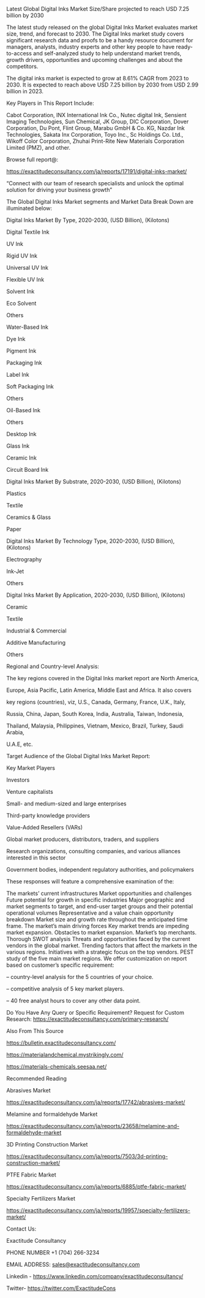 Latest Global Digital Inks Market Size/Share projected to reach USD 7.25 billion by 2030

The latest study released on the global Digital Inks Market evaluates market size, trend, and forecast to 2030. The Digital Inks market study covers significant research data and proofs to be a handy resource document for managers, analysts, industry experts and other key people to have ready-to-access and self-analyzed study to help understand market trends, growth drivers, opportunities and upcoming challenges and about the competitors.

The digital inks market is expected to grow at 8.61% CAGR from 2023 to 2030. It is expected to reach above USD 7.25 billion by 2030 from USD 2.99 billion in 2023.

Key Players in This Report Include:

Cabot Corporation, INX International Ink Co., Nutec digital Ink, Sensient Imaging Technologies, Sun Chemical, JK Group, DIC Corporation, Dover Corporation, Du Pont, Flint Group, Marabu GmbH & Co. KG, Nazdar Ink Technologies, Sakata Inx Corporation, Toyo Inc., Sc Holdings Co. Ltd., Wikoff Color Corporation, Zhuhai Print-Rite New Materials Corporation Limited (PMZ), and other.

Browse full report@:

https://exactitudeconsultancy.com/ja/reports/17191/digital-inks-market/

“Connect with our team of research specialists and unlock the optimal solution for driving your business growth”

The Global Digital Inks Market segments and Market Data Break Down are illuminated below:

Digital Inks Market By Type, 2020-2030, (USD Billion), (Kilotons)

Digital Textile Ink

UV Ink

Rigid UV Ink

Universal UV Ink

Flexible UV Ink

Solvent Ink

Eco Solvent

Others

Water-Based Ink

Dye Ink

Pigment Ink

Packaging Ink

Label Ink

Soft Packaging Ink

Others

Oil-Based Ink

Others

Desktop Ink

Glass Ink

Ceramic Ink

Circuit Board Ink

Digital Inks Market By Substrate, 2020-2030, (USD Billion), (Kilotons)

Plastics

Textile

Ceramics & Glass

Paper

Digital Inks Market By Technology Type, 2020-2030, (USD Billion), (Kilotons)

Electrography

Ink-Jet

Others

Digital Inks Market By Application, 2020-2030, (USD Billion), (Kilotons)

Ceramic

Textile

Industrial & Commercial

Additive Manufacturing

Others



Regional and Country-level Analysis:

The key regions covered in the Digital Inks market report are North America,

Europe, Asia Pacific, Latin America, Middle East and Africa. It also covers

key regions (countries), viz, U.S., Canada, Germany, France, U.K., Italy,

Russia, China, Japan, South Korea, India, Australia, Taiwan, Indonesia,

Thailand, Malaysia, Philippines, Vietnam, Mexico, Brazil, Turkey, Saudi Arabia,

U.A.E, etc.

Target Audience of the Global Digital Inks Market Report:

Key Market Players

Investors

Venture capitalists

Small- and medium-sized and large enterprises

Third-party knowledge providers

Value-Added Resellers (VARs)

Global market producers, distributors, traders, and suppliers

Research organizations, consulting companies, and various alliances interested in this sector

Government bodies, independent regulatory authorities, and policymakers

These responses will feature a comprehensive examination of the:

The markets’ current infrastructures
Market opportunities and challenges
Future potential for growth in specific industries
Major geographic and market segments to target, and end-user target groups and their potential operational volumes
Representative and a value chain opportunity breakdown
Market size and growth rate throughout the anticipated time frame.
The market’s main driving forces
Key market trends are impeding market expansion.
Obstacles to market expansion.
Market’s top merchants.
Thorough SWOT analysis
Threats and opportunities faced by the current vendors in the global market.
Trending factors that affect the markets in the various regions.
Initiatives with a strategic focus on the top vendors.
PEST study of the five main market regions.
We offer customization on report based on customer’s specific requirement:

– country-level analysis for the 5 countries of your choice.

– competitive analysis of 5 key market players.

– 40 free analyst hours to cover any other data point.

Do You Have Any Query or Specific Requirement? Request for Custom Research: https://exactitudeconsultancy.com/primary-research/

Also From This Source

https://bulletin.exactitudeconsultancy.com/

https://materialandchemical.mystrikingly.com/

https://materials-chemicals.seesaa.net/

Recommended Reading

Abrasives Market

https://exactitudeconsultancy.com/ja/reports/17742/abrasives-market/

Melamine and formaldehyde Market

https://exactitudeconsultancy.com/ja/reports/23658/melamine-and-formaldehyde-market

3D Printing Construction Market

https://exactitudeconsultancy.com/ja/reports/7503/3d-printing-construction-market/

PTFE Fabric Market

https://exactitudeconsultancy.com/ja/reports/6885/ptfe-fabric-market/

Specialty Fertilizers Market

https://exactitudeconsultancy.com/ja/reports/19957/specialty-fertilizers-market/

Contact Us:

Exactitude Consultancy

PHONE NUMBER +1 (704) 266-3234

EMAIL ADDRESS: sales@exactitudeconsultancy.com

Linkedin - https://www.linkedin.com/company/exactitudeconsultancy/

Twitter- https://twitter.com/ExactitudeCons

